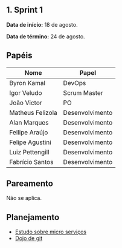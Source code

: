 ## 1. Sprint 1


**Data de início:** 18 de agosto.

**Data de término:** 24 de agosto.

## Papéis

|Nome|Papel|
|----|----|
|Byron Kamal|DevOps|
|Igor Veludo |Scrum Master|
|João Victor|PO|
|Matheus Felizola|Desenvolvimento|
|Alan Marques|Desenvolvimento|
|Fellipe Araújo|Desenvolvimento|
|Felipe Agustini|Desenvolvimento|
|Luiz Pettengill|Desenvolvimento|
|Fabrício Santos|Desenvolvimento|

## Pareamento
Não se aplica.

## Planejamento
- [Estudo sobre micro serviços ](https://github.com/fga-eps-mds/2019.2-Grupo8/issues/6)
- [Dojo de git](https://github.com/fga-eps-mds/2019.2-Grupo8/issues/2)
